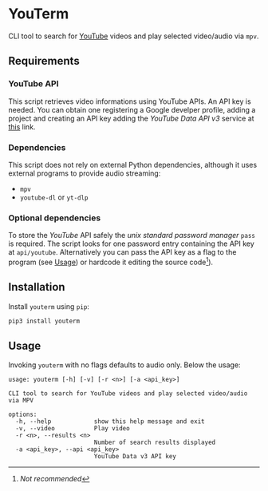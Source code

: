 # YouTerm

CLI tool to search for [YouTube](https://youtube.com) videos and play selected
video/audio via `mpv`.

## Requirements

### YouTube API

This script retrieves video informations using YouTube APIs. An API key is
needed. You can obtain one registering a Google develper profile, adding a
project and creating an API key adding the _YouTube Data API v3_ service at
[this](https://console.cloud.google.com/apis/dashboard) link.

### Dependencies

This script does not rely on external Python dependencies, although it uses
external programs to provide audio streaming:

- `mpv`
- `youtube-dl` or `yt-dlp`

### Optional dependencies

To store the _YouTube_ API safely the _unix standard password manager_ `pass`
is required. The script looks for one password entry containing the API key at
`api/youtube`. Alternatively you can pass the API key as a flag to the program
(see [Usage](#Usage)) or hardcode it editing the source code[^1]).

[^1]: _Not recommended_

## Installation

Install `youterm` using `pip`:
```bash
pip3 install youterm
```

## Usage

Invoking `youterm` with no flags defaults to audio only. Below the usage:
```
usage: youterm [-h] [-v] [-r <n>] [-a <api_key>]

CLI tool to search for YouTube videos and play selected video/audio via MPV

options:
  -h, --help            show this help message and exit
  -v, --video           Play video
  -r <n>, --results <n>
                        Number of search results displayed
  -a <api_key>, --api <api_key>
                        YouTube Data v3 API key
```
